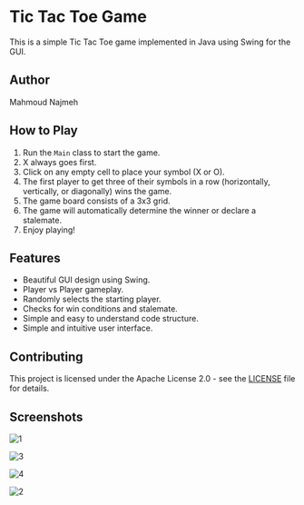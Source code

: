 # Tic Tac Toe Game

This is a simple Tic Tac Toe game implemented in Java using Swing for the GUI.

## Author

Mahmoud Najmeh

## How to Play

1. Run the `Main` class to start the game.
2. X always goes first.
3. Click on any empty cell to place your symbol (X or O).
4. The first player to get three of their symbols in a row (horizontally, vertically, or diagonally) wins the game.
5. The game board consists of a 3x3 grid.
6. The game will automatically determine the winner or declare a stalemate.
7. Enjoy playing!

## Features

- Beautiful GUI design using Swing.
- Player vs Player gameplay.
- Randomly selects the starting player.
- Checks for win conditions and stalemate.
- Simple and easy to understand code structure.
- Simple and intuitive user interface.


## Contributing

This project is licensed under the Apache License 2.0 - see the [LICENSE](LICENSE) file for details.


## Screenshots

![1](https://github.com/MN10101/tic-tac-toe-game/assets/78208459/7ca54de4-952f-43c8-a41b-cd7778916dda)

![3](https://github.com/MN10101/tic-tac-toe-game/assets/78208459/73655b80-6556-40ad-81cc-2768614e54ac)

![4](https://github.com/MN10101/tic-tac-toe-game/assets/78208459/3c757afd-2242-424a-9d6d-b048aa931ec1)

![2](https://github.com/MN10101/tic-tac-toe-game/assets/78208459/abce5845-3a9c-4a10-a0dc-c00b0b1a1d4d)

